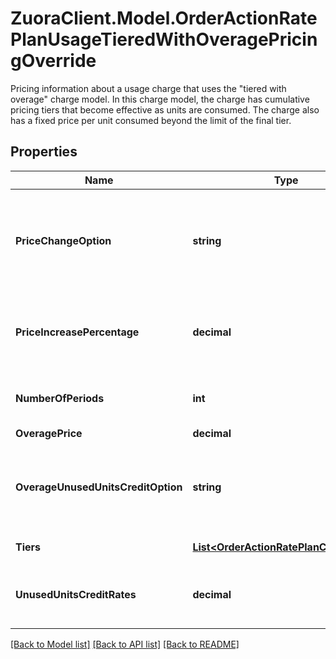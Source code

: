 # ZuoraClient.Model.OrderActionRatePlanUsageTieredWithOveragePricingOverride
Pricing information about a usage charge that uses the \"tiered with overage\" charge model. In this charge model, the charge has cumulative pricing tiers that become effective as units are consumed. The charge also has a fixed price per unit consumed beyond the limit of the final tier. 

## Properties

Name | Type | Description | Notes
------------ | ------------- | ------------- | -------------
**PriceChangeOption** | **string** | Specifies how Zuora changes the price of the charge each time the subscription renews.  If the value of this field is &#x60;SpecificPercentageValue&#x60;, use the &#x60;priceIncreasePercentage&#x60; field to specify how much the price of the charge should change.  | [optional] 
**PriceIncreasePercentage** | **decimal** | Specifies the percentage by which the price of the charge should change each time the subscription renews. Only applicable if the value of the &#x60;priceChangeOption&#x60; field is &#x60;SpecificPercentageValue&#x60;.  | [optional] 
**NumberOfPeriods** | **int** | Number of periods that Zuora considers when calculating overage charges with overage smoothing.  | [optional] 
**OveragePrice** | **decimal** | Price per overage unit consumed.  | [optional] 
**OverageUnusedUnitsCreditOption** | **string** | Specifies whether to credit the customer for unused units.  If the value of this field is &#x60;CreditBySpecificRate&#x60;, use the &#x60;unusedUnitsCreditRates&#x60; field to specify the rate at which to credit the customer for unused units.  | [optional] 
**Tiers** | [**List&lt;OrderActionRatePlanChargeTier&gt;**](OrderActionRatePlanChargeTier.md) | List of cumulative pricing tiers in the charge.  | [optional] 
**UnusedUnitsCreditRates** | **decimal** | Per-unit rate at which to credit the customer for unused units. Only applicable if the value of the &#x60;overageUnusedUnitsCreditOption&#x60; field is &#x60;CreditBySpecificRate&#x60;.  | [optional] 

[[Back to Model list]](../README.md#documentation-for-models) [[Back to API list]](../README.md#documentation-for-api-endpoints) [[Back to README]](../README.md)

